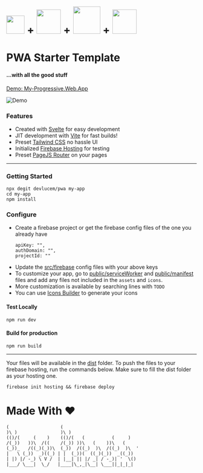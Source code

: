 # <img src="https://uxwing.com/wp-content/themes/uxwing/download/10-brands-and-social-media/svelte.png" width=48>  + <img src="https://vitejs.dev/logo.svg" width=64> + <img src="https://upload.wikimedia.org/wikipedia/commons/thumb/d/d5/Tailwind_CSS_Logo.svg/1024px-Tailwind_CSS_Logo.svg.png" width=72> + <img src="https://cdn.iconscout.com/icon/free/png-256/firebase-3628772-3030134.png" width=64>
# PWA Starter Template
#### ...with all the good stuff

[Demo: My-Progressive.Web.App](https://my-progressive.web.app)

![Demo](https://user-images.githubusercontent.com/22216995/159932666-65ad3861-7123-4187-88af-662fbf2a32db.png)

### Features
- Created with [Svelte][svelte] for easy development
- JIT development with [Vite][vite] for fast builds!
- Preset [Tailwind CSS][tailwind] no hassle UI
- Initialized [Firebase Hosting][firebase] for testing
- Preset [PageJS Router][pagejs] on your pages

[svelte]: [https://svelte.dev/]
[vite]: [https://vitejs.dev/]
[tailwind]: [https://tailwindcss.com/]
[firebase]: [https://firebase.google.com/docs/hosting]
[pagejs]: [https://www.npmjs.com/package/page]

---
### Getting Started
```
npx degit devlucem/pwa my-app
cd my-app
npm install
```
### Configure
- Create a firebase project or get the firebase config files of the one you already have
    ```
    apiKey: "",
    authDomain: "",
    projectId: ""
   ```
- Update the [src/firebase](./src/firebase.js) config files with your above keys
- To customize your app, go to [public/serviceWorker](./public/serviceWorker.js) and [public/manifest](./public/manifest.json) files and add any files not included in the `assets` and `icons`.
- More customization is available by searching lines with `TODO`
- You can use [Icons Builder](https://www.pwabuilder.com/imageGenerator) to generate your icons
#### Test Locally
`npm run dev`

#### Build for production
`npm run build`

---

Your files will be available in the [dist](./dist) folder.
To push the files to your firebase hosting, run the commands below. Make sure to fill the dist folder as your hosting one.

`firebase init hosting && firebase deploy`

# Made With ♥
```
(                   (                            
)\ )                )\ )                         
(()/(     (    )    (()/(   (          (     )    
/(_))   ))\  /((    /(_)) ))\   (    ))\   (     
(_))_   /((_)(_))\  (_))  /((_)  )\  /((_)  )\  '
|   \ (_))  _)((_) | |  (_))(  ((_)(_))  _((_))  
| |) |/ -_) \ V /  | |__| || |/ _| / -_)| '  \()
|___/ \___|  \_/   |____|\_,_|\__| \___||_|_|_|  
```
